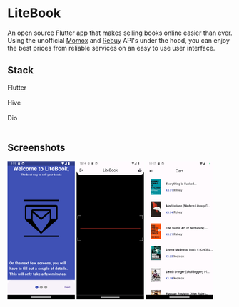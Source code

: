 # LiteBook
An open source Flutter app that makes selling books online easier than ever. Using the unofficial <a href="https://www.momox.de/">Momox</a> and <a href="https://www.rebuy.de//">Rebuy</a> API's under the hood, you can enjoy the best prices from reliable services on an easy to use user interface.

## Stack
Flutter<br></br>
Hive<br></br>
Dio<br></br>

## Screenshots
<img src="https://github.com/ananyatimalsina/litebook/blob/main/screenshots/Onboarding.png" width="30%"></img> <img src="https://github.com/ananyatimalsina/litebook/blob/main/screenshots/Home.png" width="30%"></img> <img src="https://github.com/ananyatimalsina/litebook/blob/main/screenshots/Cart.png" width="30%"></img>
